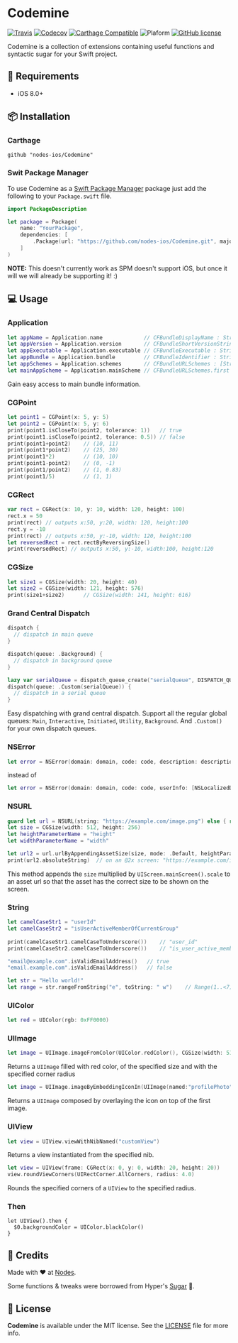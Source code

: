 # Codemine

[![Travis](https://img.shields.io/travis/nodes-ios/Codemine.svg)](https://travis-ci.org/nodes-ios/Codemine)
[![Codecov](https://img.shields.io/codecov/c/github/nodes-ios/Codemine.svg)](https://codecov.io/github/nodes-ios/Codemine)
[![Carthage Compatible](https://img.shields.io/badge/Carthage-compatible-4BC51D.svg?style=flat)](https://github.com/Carthage/Carthage)
![Plaform](https://img.shields.io/badge/platform-iOS-lightgrey.svg)
[![GitHub license](https://img.shields.io/badge/license-MIT-blue.svg)](https://github.com/nodes-ios/Codemine/blob/master/LICENSE)

Codemine is a collection of extensions containing useful functions and syntactic sugar for your Swift project.


## 📝 Requirements

* iOS 8.0+


## 📦 Installation

### Carthage
~~~
github "nodes-ios/Codemine"
~~~

### Swit Package Manager
To use Codemine as a [Swift Package Manager](https://swift.org/package-manager/) package just add the following to your `Package.swift` file.  

~~~swift
import PackageDescription

let package = Package(
    name: "YourPackage",
    dependencies: [
        .Package(url: "https://github.com/nodes-ios/Codemine.git", majorVersion: 0)
    ]
)
~~~

**NOTE:** This doesn't currently work as SPM doesn't support iOS, but once it will we will already be supporting it! :)


## 💻 Usage

### Application
```swift
let appName = Application.name             // CFBundleDisplayName : String
let appVersion = Application.version       // CFBundleShortVersionString : String
let appExecutable = Application.executable // CFBundleExecutable : String
let appBundle = Application.bundle         // CFBundleIdentifier : String
let appSchemes = Application.schemes       // CFBundleURLSchemes : [String]
let mainAppScheme = Application.mainScheme // CFBundleURLSchemes.first : String?
```

Gain easy access to main bundle information.

### CGPoint
```swift
let point1 = CGPoint(x: 5, y: 5)
let point2 = CGPoint(x: 5, y: 6)
print(point1.isCloseTo(point2, tolerance: 1))	// true
print(point1.isCloseTo(point2, tolerance: 0.5))	// false
print(point1+point2)	// (10, 11)
print(point1*point2)	// (25, 30)
print(point1*2)			// (10, 10)
print(point1-point2)	// (0, -1)
print(point1/point2)	// (1, 0.83)
print(point1/5)			// (1, 1)
```

### CGRect
```swift
var rect = CGRect(x: 10, y: 10, width: 120, height: 100)
rect.x = 50
print(rect)	// outputs x:50, y:20, width: 120, height:100
rect.y = -10
print(rect)	// outputs x:50, y:-10, width: 120, height:100
let reversedRect = rect.rectByReversingSize()
print(reversedRect)	// outputs x:50, y:-10, width:100, height:120
```

### CGSize
```swift
let size1 = CGSize(width: 20, height: 40)
let size2 = CGSize(width: 121, height: 576)
print(size1+size2)		// CGSize(width: 141, height: 616)
```

### Grand Central Dispatch

```swift
dispatch {
  // dispatch in main queue
}

dispatch(queue: .Background) {
  // dispatch in background queue
}

lazy var serialQueue = dispatch_queue_create("serialQueue", DISPATCH_QUEUE_SERIAL)
dispatch(queue: .Custom(serialQueue)) {
  // dispatch in a serial queue
}
```

Easy dispatching with grand central dispatch.
Support all the regular global queues: `Main`, `Interactive`, `Initiated`, `Utility`, `Background`.
And `.Custom()` for your own dispatch queues.

### NSError
```swift
let error = NSError(domain: domain, code: code, description: description)
```
instead of

```swift
let error = NSError(domain: domain, code: code, userInfo: [NSLocalizedDescriptionKey : description])
```

### NSURL
```swift
guard let url = NSURL(string: "https://example.com/image.png") else { return }
let size = CGSize(width: 512, height: 256)
let heightParameterName = "height"
let widthParameterName = "width"

let url2 = url.urlByAppendingAssetSize(size, mode: .Default, heightParameterName: heightParameterName, widthParameterName: widthParameterName)
print(url2.absoluteString)	// on an @2x screen: "https://example.com/image.png?width=1024&height=512"
```
This method appends the `size` multiplied by `UIScreen.mainScreen().scale` to an asset url so that the asset has the correct size to be shown on the screen.

### String
```swift
let camelCaseStr1 = "userId"
let camelCaseStr2 = "isUserActiveMemberOfCurrentGroup"
        
print(camelCaseStr1.camelCaseToUnderscore())	// "user_id"
print(camelCaseStr2.camelCaseToUnderscore())	// "is_user_active_member_of_current_group"
```
```swift
"email@example.com".isValidEmailAddress()	// true
"email.example.com".isValidEmailAddress()	// false
```

```swift
let str = "Hello world!"
let range = str.rangeFromString("e", toString: " w")	// Range(1..<7)
```

### UIColor

```swift
let red = UIColor(rgb: 0xFF0000)
```

### UIImage

```swift
let image = UIImage.imageFromColor(UIColor.redColor(), CGSize(width: 512, height: 256), cornerRadius:4.0)
```
Returns a `UIImage` filled with red color, of the specified size and with the specified corner radius

```swift
let image = UIImage.imageByEmbeddingIconIn(UIImage(named:"profilePhoto"), icon: UIImage(named:"favouriteIcon"))
```
Returns a `UIImage` composed by overlaying the icon on top of the first image.

### UIView
```swift
let view = UIView.viewWithNibNamed("customView")
```
Returns a view instantiated from the specified nib.

```swift
let view = UIView(frame: CGRect(x: 0, y: 0, width: 20, height: 20))
view.roundViewCorners(UIRectCorner.AllCorners, radius: 4.0)
```
Rounds the specified corners of a `UIView` to the specified radius.

### Then

```
let UIView().then {
  $0.backgroundColor = UIColor.blackColor()
}
```

## 👥 Credits
Made with ❤️ at [Nodes](http://nodesagency.com). 

Some functions & tweaks were borrowed from Hyper's [Sugar](https://github.com/hyperoslo/Sugar) 🙈.

## 📄 License
**Codemine** is available under the MIT license. See the [LICENSE](https://github.com/nodes-ios/Codemine/blob/master/LICENSE) file for more info.
